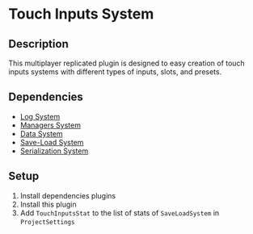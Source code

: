 # Touch Inputs System

## Description

This multiplayer replicated plugin is designed to easy creation of touch inputs systems with different types of inputs, slots, and presets.

## Dependencies

* [Log System](https://github.com/shenkns/LogSystem.git)
* [Managers System](https://github.com/shenkns/ManagersSystem.git)
* [Data System](https://github.com/shenkns/DataSystem.git)
* [Save-Load System](https://github.com/shenkns/SaveLoadSystem.git)
* [Serialization System](https://github.com/shenkns/SerializationSystem.git)

## Setup

1) Install dependencies plugins
2) Install this plugin
3) Add ```TouchInputsStat``` to the list of stats of ```SaveLoadSystem``` in ```ProjectSettings```